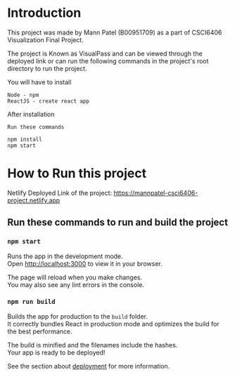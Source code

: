 # Introduction
This project was made by Mann Patel (B00951709) as a part of CSCI6406 Visualization Final Project. 

The project is Known as VisualPass and can be viewed through the deployed link or can run the following commands in the project's root directory to run the project.

You will have to install 
```
Node - npm
ReactJS - create react app 
```
After installation 
```
Run these commands 

npm install 
npm start 
```
# How to Run this project

Netlify Deployed Link of the project: https://mannpatel-csci6406-project.netlify.app
## Run these commands to run and build the project

### `npm start`

Runs the app in the development mode.\
Open [http://localhost:3000](http://localhost:3000) to view it in your browser.

The page will reload when you make changes.\
You may also see any lint errors in the console.

### `npm run build`

Builds the app for production to the `build` folder.\
It correctly bundles React in production mode and optimizes the build for the best performance.

The build is minified and the filenames include the hashes.\
Your app is ready to be deployed!

See the section about [deployment](https://facebook.github.io/create-react-app/docs/deployment) for more information.

